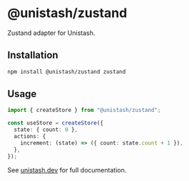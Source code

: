 # @unistash/zustand

Zustand adapter for Unistash.

## Installation

```bash
npm install @unistash/zustand zustand
```

## Usage

```typescript
import { createStore } from "@unistash/zustand";

const useStore = createStore({
  state: { count: 0 },
  actions: {
    increment: (state) => ({ count: state.count + 1 }),
  },
});
```

See [unistash.dev](https://unistash.dev) for full documentation.
